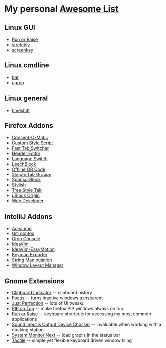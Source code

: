 # My personal [Awesome List](https://github.com/sindresorhus/awesome)


## Linux GUI

* [Run or Raise](https://extensions.gnome.org/extension/1336/run-or-raise/)
* [stretchly](https://hovancik.net/stretchly/)
* [screenkey](https://gitlab.com/screenkey/screenkey)

## Linux cmdline

* [bat](https://github.com/sharkdp/bat)
* [ugrep](https://github.com/Genivia/ugrep)

## Linux general

* [timeshift](https://github.com/linuxmint/timeshift)

## Firefox Addons

* [Consent-O-Matic](https://addons.mozilla.org/en-GB/firefox/addon/consent-o-matic/)
* [Custom Style Script](https://addons.mozilla.org/en-GB/firefox/addon/custom-style-script/)
* [Fast Tab Switcher](https://addons.mozilla.org/en-GB/firefox/addon/fast-tab-switcher/)
* [Header Editor](https://addons.mozilla.org/en-GB/firefox/addon/header-editor/)
* [Language Switch](https://addons.mozilla.org/en-GB/firefox/addon/languageswitch/)
* [LeechBlock](https://addons.mozilla.org/en-GB/firefox/addon/leechblock-ng/)
* [Offline QR Code](https://addons.mozilla.org/en-GB/firefox/addon/offline-qr-code-generator/)
* [Simple Tab Groups](https://addons.mozilla.org/en-GB/firefox/addon/simple-tab-groups/)
* [SponsorBlock](https://addons.mozilla.org/en-GB/firefox/addon/sponsorblock/)
* [Stylish](https://addons.mozilla.org/en-GB/firefox/addon/stylish/)
* [Tree Style Tab](https://addons.mozilla.org/en-GB/firefox/addon/tree-style-tab/)
* [uBlock Origin](https://addons.mozilla.org/en-GB/firefox/addon/ublock-origin/)
* [Web Developer](https://addons.mozilla.org/en-GB/firefox/addon/web-developer/)

## IntelliJ Addons

* [AceJump](https://plugins.jetbrains.com/plugin/7086-acejump)
* [GitToolBox](https://plugins.jetbrains.com/plugin/7499-gittoolbox)
* [Grep Console](https://plugins.jetbrains.com/plugin/7125-grep-console)
* [IdeaVim](https://plugins.jetbrains.com/plugin/164-ideavim)
* [IdeaVim-EasyMotion](https://plugins.jetbrains.com/plugin/13360-ideavim-easymotion)
* [Keymap Exporter](https://plugins.jetbrains.com/plugin/7066-keymap-exporter)
* [String Manipulation](https://plugins.jetbrains.com/plugin/2162-string-manipulation)
* [Window Layout Manager](https://plugins.jetbrains.com/plugin/13005-window-layout-manager)

## Gnome Extensions

* [Clipboard Indicator](https://extensions.gnome.org/extension/779/clipboard-indicator/) -- clipboard history
* [Focus](https://extensions.gnome.org/extension/3924/focus/) -- turns inactive windows transparent
* [Just Perfection](https://extensions.gnome.org/extension/3843/just-perfection/) -- lots of UI tweaks
* [PIP on Top](https://extensions.gnome.org/extension/4691/pip-on-top/) -- make firefox PIP windows always on top
* [Run or Raise](https://extensions.gnome.org/extension/1336/run-or-raise/) -- keyboard shortcuts for accessing my most common applications
* [Sound Input & Output Device Chooser](https://extensions.gnome.org/extension/906/sound-output-device-chooser/) -- invaluable when working with a docking station
* [System Monitor Next](https://extensions.gnome.org/extension/3010/system-monitor-next/) -- load graphs in the status bar
* [Tactile](https://extensions.gnome.org/extension/4548/tactile/) -- simple yet flexible keyboard driven window tiling


